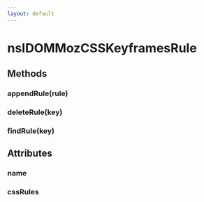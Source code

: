 ```yaml
---
layout: default
---
```


# nsIDOMMozCSSKeyframesRule #

## Methods ##

### appendRule(rule) ###

### deleteRule(key) ###

### findRule(key) ###

## Attributes ##

### name ###

### cssRules ###
